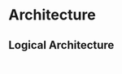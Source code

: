 # Architecture

## Logical Architecture
![Logical Architecture](https://github.com/HarryTurner93/robotic_garden/blob/master/logical_architecture.png)
